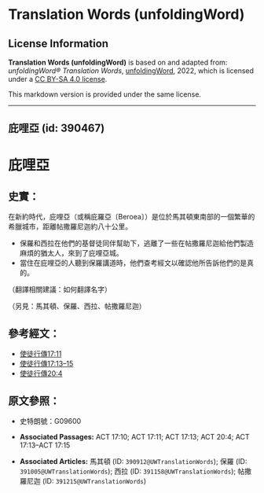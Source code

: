 # Translation Words (unfoldingWord)

## License Information

**Translation Words (unfoldingWord)** is based on and adapted from: _unfoldingWord® Translation Words_, [unfoldingWord](https://unfoldingword.org/utw), 2022, which is licensed under a [CC BY-SA 4.0 license](https://creativecommons.org/licenses/by-sa/4.0/legalcode.en).

This markdown version is provided under the same license.



--------------------------------

## 庇哩亞 (id: 390467)

庇哩亞
===

史實：
---

在新約時代，庇哩亞（或稱庇羅亞〔Beroea〕）是位於馬其頓東南部的一個繁華的希臘城市，距離帖撒羅尼迦約八十公里。

* 保羅和西拉在他們的基督徒同伴幫助下，逃離了一些在帖撒羅尼迦給他們製造麻煩的猶太人，來到了庇哩亞城。
* 當住在庇哩亞的人聽到保羅講道時，他們查考經文以確認他所告訴他們的是真的。

（翻譯相關建議：如何翻譯名字）

（另見：馬其頓、保羅、西拉、帖撒羅尼迦）

參考經文：
-----

* [使徒行傳17:11](https://ref.ly/Acts17:11)
* [使徒行傳17:13–15](https://ref.ly/Acts17:13-Acts17:15)
* [使徒行傳20:4](https://ref.ly/Acts20:4)

原文參照：
-----

* 史特朗號：G09600

* **Associated Passages:** ACT 17:10; ACT 17:11; ACT 17:13; ACT 20:4; ACT 17:13–ACT 17:15
* **Associated Articles:** 馬其頓 (ID: `390912@UWTranslationWords`); 保羅 (ID: `391005@UWTranslationWords`); 西拉 (ID: `391158@UWTranslationWords`); 帖撒羅尼迦 (ID: `391215@UWTranslationWords`)

